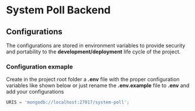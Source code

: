 # System Poll Backend

## Configurations

The configurations are stored in environment variables to provide security and portability to the **development/deployment** life cycle of the project.

### Configuration exmaple

Create in the project root folder a **.env** file with the proper configuration variables like shown below or just rename the **.env.example** file to **.env** and add your configurations

```js
URIS = 'mongodb://localhost:27017/system-poll';
```
